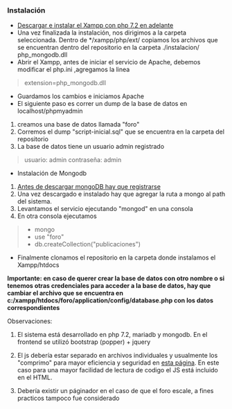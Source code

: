 ### Instalación
- [Descargar e instalar el Xampp con php 7.2 en adelante](https://www.apachefriends.org/download.html "Descargar el Xampp con php 7.2 en adelante")
- Una vez finalizada la instalación, nos dirigimos a la carpeta seleccionada. 
	Dentro de */xampp/php/ext/ copiamos los archivos que se encuentran dentro del repositorio en la carpeta ./instalacion/  php_mongodb.dll
- Abrir el Xampp, antes de iniciar el servicio de Apache, debemos modificar el php.ini ,agregamos la linea 
> extension=php_mongodb.dll
- Guardamos los cambios e iniciamos Apache
- El siguiente paso es correr un dump de la base de datos en localhost/phpmyadmin
1. creamos una base de datos llamada "foro" 
2. Corremos el dump "script-inicial.sql" que se encuentra en la carpeta del repositorio
3. La base de datos tiene un usuario admin registrado 
> usuario: admin
> contraseña: admin

- Instalación de Mongodb
1. [Antes de descargar mongoDB hay que registrarse](https://www.mongodb.com/ "Antes de descargar mongoDB hay que registrarse")
2. Una vez descargado e instalado hay que agregar la ruta a mongo al path del sistema.
3. Levantamos el servicio ejecutando "mongod" en una consola
4.  En otra consola ejecutamos
> - mongo 
> - use "foro"
> - db.createCollection("publicaciones")

- Finalmente clonamos el repositorio en la carpeta donde instalamos el Xampp/htdocs

**Importante: en caso de querer crear la base de datos con otro nombre o si tenemos otras credenciales para acceder a la base de datos, hay que cambiar el archivo que se encuentra en c:/xampp/htdocs/foro/application/config/database.php con los datos correspondientes**




Observaciones:
1. El sistema está desarrollado en php 7.2, mariadb y mongodb. En el frontend se utilizó bootstrap (popper) + jquery

2. El js debería estar separado en archivos individuales y usualmente los "comprimo" para mayor eficiencia y seguridad en [esta página](https://obfuscator.io/ "esta página"). En este caso para una mayor facilidad de lectura de codigo el JS está incluido en el HTML.

3. Debería existir un páginador en el caso de que el foro escale, a fines practicos tampoco fue considerado
